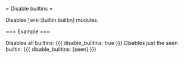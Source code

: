 = Disable builtins =

Disables [wiki:Builtin builtin] modules.

=== Example ===

Disables all builtins:
{{{
disable_builtins: true
}}}
Disables just the seen builtin:
{{{
disable_builtins: [seen]
}}}